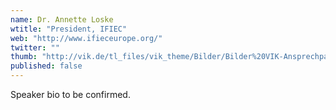 ```yaml
---
name: Dr. Annette Loske
wtitle: "President, IFIEC"
web: "http://www.ifieceurope.org/"
twitter: ""
thumb: "http://vik.de/tl_files/vik_theme/Bilder/Bilder%20VIK-Ansprechpartner/Dr.%20Annette%20Loske%20VIK%20150%20dpi.jpg"
published: false
---
```



Speaker bio to be confirmed.
